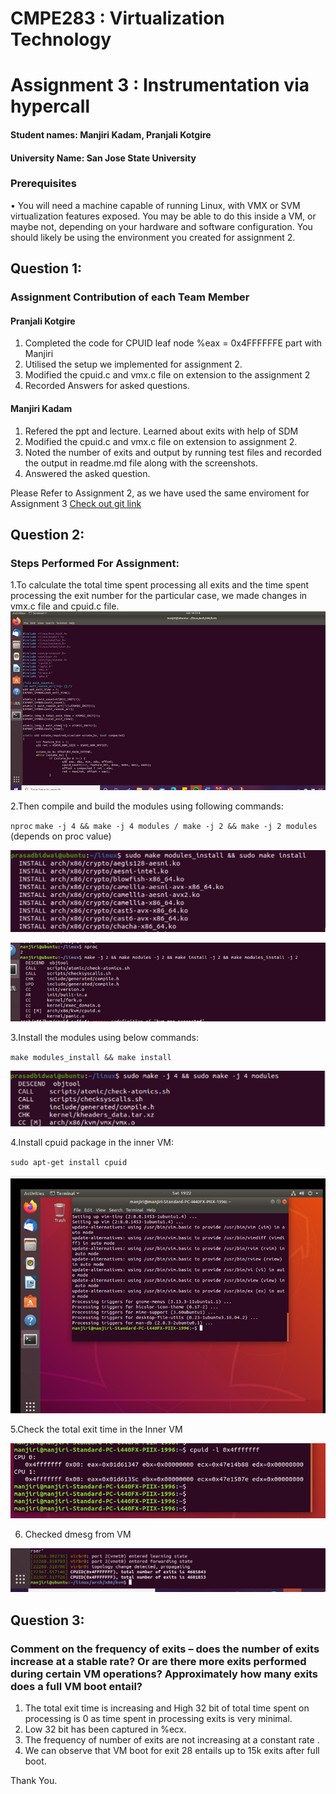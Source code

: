 # CMPE283 : Virtualization Technology
# Assignment 3 : Instrumentation via hypercall

 


#### Student names: Manjiri Kadam, Pranjali Kotgire
#### University Name: San Jose State University

### Prerequisites
• You will need a machine capable of running Linux, with VMX or SVM virtualization features exposed.
You may be able to do this inside a VM, or maybe not, depending on your hardware and software
configuration. You should likely be using the environment you created for assignment 2.

## Question 1:
### Assignment Contribution of each Team Member
#### Pranjali Kotgire 

1. Completed the code for CPUID leaf node %eax = 0x4FFFFFFE part with Manjiri
2. Utilised the setup we implemented for assignment 2.
3. Modified the cpuid.c and vmx.c file on extension to the assignment 2
4. Recorded Answers for asked questions.

#### Manjiri Kadam
1. Refered the ppt and lecture. Learned about exits with help of SDM
2. Modified the cpuid.c and vmx.c file on extension to assignment 2.
3. Noted the number of exits and output by running test files and recorded the output in readme.md file along with the screenshots.
4. Answered the asked question.

Please Refer to Assignment 2, as we have used the same enviroment for Assignment 3
[Check out git link]("https://github.com/Manjiri1101/283_VirtualizationTechnologies/tree/master/Assignment2")

## Question 2:
### Steps Performed For Assignment:
1.To calculate the total time spent processing all exits and the time spent processing the exit number for the particular case, we made changes in vmx.c file and cpuid.c file.
<img src="cpuid.c.png"/>

2.Then compile and build the modules using following commands:

`nproc`
`make -j 4 && make -j 4 modules / make -j 2 && make -j 2 modules` (depends on proc value)

![](https://github.com/Manjiri1101/283_VirtualizationTechnologies/blob/master/Assignment%203/makemodule.png)

<img src="make.png"/>


3.Install the modules using below commands:

`make modules_install && make install `

![](https://github.com/Manjiri1101/283_VirtualizationTechnologies/blob/master/Assignment%203/buildmodu.png)

4.Install cpuid package in the inner VM:

`sudo apt-get install cpuid`

<img src="cpuidpkg.png" />


5.Check the total exit time in the Inner VM

<img src="opinnerv.png" />

6. Checked dmesg from VM
<img src="dmesg.png" />

## Question 3:
### Comment on the frequency of exits – does the number of exits increase at a stable rate? Or are there more exits performed during certain VM operations? Approximately how many exits does a full VM boot entail?

1. The total exit time is increasing and High 32 bit of total time spent on processing is 0 as time spent in processing exits is very minimal. 
2. Low 32 bit has been captured in %ecx.
3. The frequency of number of  exits are not increasing at a constant rate . 
4. We can observe that VM boot for exit 28 entails up to 15k exits after full boot.



Thank You.


